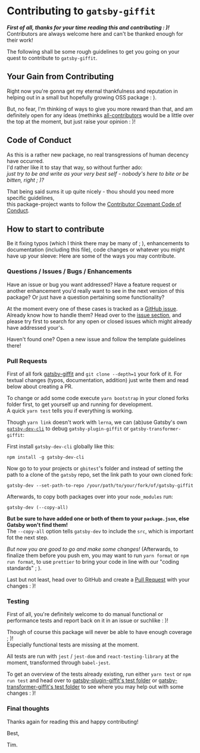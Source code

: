 # Contributing to `gatsby-giffit`

_**First of all, thanks for your time reading this and contributing : )!**_   
Contributors are always welcome here and can't be thanked enough for their work!

The following shall be some rough guidelines to get you going on your quest to 
contribute to `gatsby-giffit`.

## Your Gain from Contributing

Right now you're gonna get my eternal thankfulness and reputation in helping
out in a small but hopefully growing OSS package : ).

But, no fear, I'm thinking of ways to give you more reward than that, and am
definitely open for any ideas (methinks [all-contributors](https://allcontributors.org/)
would be a little over the top at the moment, but just raise your opinion : )!

## Code of Conduct

As this is a rather new package, no real transgressions of human decency
have occurred.  
I'd rather like it to stay that way, so without further ado:   
*just try to be and write as your very best self - nobody's here to bite or be 
bitten, right ; )?*

That being said sums it up quite nicely - thou should you need more specific guidelines,  
this package-project wants to follow the [Contributor Covenant Code of Conduct](CODE_OF_CONDUCT.md).

## How to start to contribute

Be it fixing typos (which I think there may be many of ; ), enhancements to 
documentation (including this file), code changes or whatever you might have up 
your sleeve: Here are some of the ways you may contribute. 

### Questions / Issues / Bugs / Enhancements

Have an issue or bug you want addressed? Have a feature request or another 
enhancement you'd really want to see in the next version of this package?
Or just have a question pertaining some functionality?

At the moment every one of these cases is tracked as a [GitHub issue](https://guides.github.com/features/issues/).
Already know how to handle them? Head over to the [issue section](https://github.com/timhagn/gatsby-giffit/issues),
and please try first to search for any open or closed issues which might already 
have addressed your's. 
  
Haven't found one? Open a new issue and follow the template guidelines there!

### Pull Requests

First of all fork [gatsby-giffit](https://github.com/timhagn/gatsby-giffit)
and `git clone --depth=1` your fork of it. For textual changes (typos, 
documentation, addition) just write them and read below about creating a PR.
 
To change or add some code execute `yarn bootstrap` in your cloned 
forks folder first, to get yourself up and running for development.  
A quick `yarn test` tells you if everything is working.

Though `yarn link` doesn't work with `lerna`, we can (ab)use Gatsby's own
[`gatsby-dev-cli`](https://www.gatsbyjs.org/packages/gatsby-dev-cli/) to debug
`gatsby-plugin-giffit` or `gatsby-transformer-giffit`:

First install `gatsby-dev-cli` globally like this:

```
npm install -g gatsby-dev-cli
```

Now go to to your projects or `gbitest`'s folder and instead of setting the path
to a clone of the `gatsby` repo, set the link path to your own cloned fork:

```
gatsby-dev --set-path-to-repo /your/path/to/your/fork/of/gatsby-giffit
```

Afterwards, to copy both packages over into your `node_modules` run:

```
gatsby-dev (--copy-all)
```

**But be sure to have added one or both of them to your `package.json`, else 
Gatsby won't find them!**  
The `--copy-all` option tells `gatsby-dev` to include the `src`, which is
important fot the next step.

*But now you are good to go and make some changes!*
(Afterwards, to finalize them before you push em, you may want to run 
`yarn format` or `npm run format`, to use `prettier` to bring your code in line 
with our "coding standards" ; ).


Last but not least, head over to GitHub and create a [Pull Request](https://help.github.com/en/articles/about-pull-requests) 
with your changes : )! 

### Testing

First of all, you're definitely welcome to do manual functional or performance 
tests and report back on it in an issue or suchlike : )!

Though of course this package will never be able to have enough coverage ; )!  
Especially functional tests are missing at the moment.

All tests are run with `jest` / `jest-dom` and `react-testing-library`
at the moment, transformed through `babel-jest`.
  
To get an overview of the tests already existing, run either `yarn test` or 
`npm run test` and head over to [gatsby-plugin-giffit's test folder](packages/gatsby-plugin-giffit/src/__tests__)
or [gatsby-transformer-giffit's test folder](packages/gatsby-transformer-giffit/src/__tests__)
to see where you may help out with some changes : )!

### Final thoughts

Thanks again for reading this and happy contributing!

Best,

Tim.
